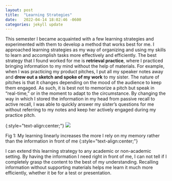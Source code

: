 ```yaml
---
layout: post
title:  "Learning Strategies"
date:   2022-04-14 18:02:46 -0600
categories: jekyll update
---
```

This semester I became acquainted with a few learning strategies and experimented with them to develop a method that works best for me. I approached learning strategies as my way of organizing and using my skills to learn and accomplish tasks more effectively and efficiently. The best strategy that I found worked for me is **retrieval practice**, where I practiced bringing information to my mind without the help of materials. For example, when I was practicing my product pitches, I put all my speaker notes away and **drew out a sketch and spoke of my work** to my sister. The nature of pitches is that it changes depending on the mood of the audience to keep them engaged. As such, it is best not to memorize a pitch but speak in “real-time,” or in the moment to adapt to the circumstance. By changing the way in which I stored the information in my head from passive recall to active recall, I was able to quickly answer my sister’s questions for me without referring to my notes and keep her actively engaged during my practice pitch.

{:style="text-align:center;"}
<img src="{{site.baseurl}}/assets/img/ELEVEN.jpg">

Fig 1: My learning linearly increases the more I rely on my memory rather than the information in front of me
{:style="text-align:center;"}

I can extend this learning strategy to any academic or non-academic setting. By having the information I need right in front of me, I can not tell if I completely grasp the content to the best of my understanding. Recalling information without supporting materials helps me learn it much more efficiently, whether it be for a test or presentation. 


